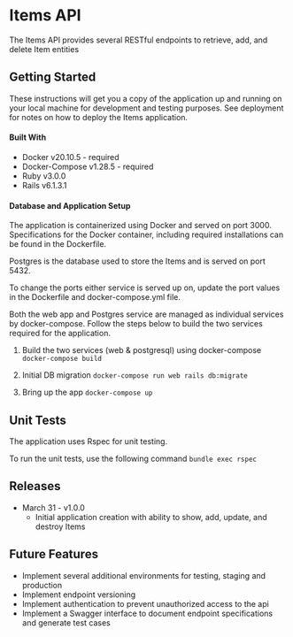 # Items API

The Items API provides several RESTful endpoints to retrieve, add, and delete Item entities

## Getting Started

These instructions will get you a copy of the application up and running on your local machine for development and testing purposes. See deployment for notes on how to deploy the Items application.

#### Built With

* Docker v20.10.5 - required 
* Docker-Compose v1.28.5 - required
* Ruby v3.0.0
* Rails v6.1.3.1

#### Database and Application Setup

The application is containerized using Docker and served on port 3000. Specifications for the Docker container, including required installations can be found in the Dockerfile.

Postgres is the database used to store the Items and is served on port 5432. 

To change the ports either service is served up on, update the port values in the Dockerfile and docker-compose.yml file. 

Both the web app and Postgres service are managed as individual services by docker-compose. Follow the steps below to build the two services required for the application.

1. Build the two services (web & postgresql) using docker-compose
```docker-compose build```

2. Initial DB migration
```docker-compose run web rails db:migrate```

3. Bring up the app
```docker-compose up```

## Unit Tests

The application uses Rspec for unit testing.

To run the unit tests, use the following command ```bundle exec rspec```


## Releases
* March 31 - v1.0.0 
    * Initial application creation with ability to show, add, update, and destroy Items

## Future Features
* Implement several additional environments for testing, staging and production
* Implement endpoint versioning
* Implement authentication to prevent unauthorized access to the api
* Implement a Swagger interface to document endpoint specifications and generate test cases
